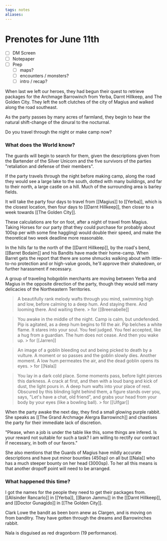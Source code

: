 ```yaml
---
tags: notes
aliases:
---
```


# Prenotes for June 11th
- [ ] DM Screen
- [ ] Notepaper
- [ ] Prep
	- [ ] maps?
	- [ ] encounters / monsters?
	- [ ] intro / recap?

When last we left our heroes, they had begun their quest to retrieve packages for the Archmage Barrowinch from Yerba, Darnt Hillkeep, and The Golden City. They left the soft clutches of the city of Magius and walked along the road southeast. 

As the party passes by many acres of farmland, they begin to hear the natural shift-change of the dinural to the nocturnal. 

Do you travel through the night or make camp now?

### What does the World know?

The guards will begin to search for them, given the descriptions given from the Bartender of the Silver Unicorn and the five survivors of the parties "retaliation and defense of their members".

If the party travels through the night before making camp, along the road they would see a large lake to the south, dotted with many buildings, and far to their north, a large castle on a hill. Much of the surrounding area is barley fields. 

It will take the party four days to travel from [[Magius]] to [[Yerba]], which is the closest location, then four days to [[Darnt Hillkeep]], then closer to a week towards [[The Golden City]]. 

These calculations are for on foot, after a night of travel from Magius. Taking Horses for our party (that they could purchase for probably about 100sp per with some fine haggling) would double their speed, and make the theoretical two week deadline more reasonable.

In the hills far to the north of the [[Darnt Hillkeep]], by the road's bend, [[Barret Bodaim]] and his Bandits have made their home-camp. When Barret gets the report that there are some shmucks walking about with little-to-no protection and or high-value goods, he'll approve their shakedown, or further harassment if necessary.

A group of traveling hobgoblin merchants are moving between Yerba and Magius in the opposite direction of the party, though they would sell many delicacies of the Northeastern Territories.

> A beautifully rank melody wafts through you mind, swimming high and low, before calming to a deep hum. And staying there. And looming there. And waiting there.
	> for [[Breenabelle]]

> You awake in the middle of the night. Camp is calm, but undefended. Pip is agitated, as a deep hum begins to fill the air. Pip belches a white flame. It stares into your soul. You feel judged. You feel accepted, like a hug from a guardian. The hum does not cease. And then you wake up.
	> for [[Jarren]]

> An image of a goblin bleeding out and being picked to death by a vulture. A moment or so passes and the goblin slowly dies. Another moment. A low hum permeates the air, and the dead goblin opens its eyes.
	> for [[Nala]]

> You lay in a dark cold place. Some moments pass, before light pierces this darkness. A crack at first, and then with a loud bang and kick of dust, the light pours in. A deep hum wafts into your place of rest. Obscured by this blinding light behind them, a figure stands over you, says, "Let's have a chat, old friend", and grabs your head from your body by your eyes (like a bowling ball).
	> for [[Ulfgar]]

When the party awake the next day, they find a small glowing purple rabbit. She speaks as [[The Grand Archmage Alergra Barrowinch]] and chastises the party for their immediate lack of discretion. 

"Please, when a job is under the table like this, some things are infered. Is your reward not suitable for such a task? I am willing to rectify our contract if necessary, in both of our favors."

She also mentions that the Guards of Magius have mildly accurate descriptions and have put minor bounties (450sp) on all but [[Nala]] who has a much steeper bounty on her head (3000sp). To her all this means is that another dropoff point will need to be arranged.

### What happened this time?

I got the names for the people they need to get their packages from. [[Alisinder Rancarlo]] in [[Yerba]], [[Baron Jammu]] in the [[Darnt Hillkeep]], and [[Doctor Gunagido]] in [[The Golden City]].

Clark Lowe the bandit as been born anew as Clargen, and is moving on from banditry. They have gotten through the dreams and Barrowinches rabbit.

Nala is disguised as red dragonborn (19 performance).